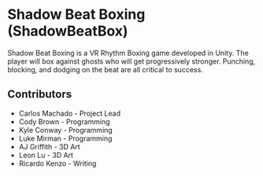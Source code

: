 # Shadow Beat Boxing (ShadowBeatBox)

Shadow Beat Boxing is a VR Rhythm Boxing game developed in Unity. 
The player will box against ghosts who will get progressively stronger.
Punching, blocking, and dodging on the beat are all critical to success.

## Contributors
* Carlos Machado - Project Lead
* Cody Brown - Programming
* Kyle Conway - Programming
* Luke Mirman - Programming
* AJ Griffith - 3D Art
* Leon Lu - 3D Art
* Ricardo Kenzo - Writing